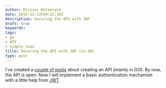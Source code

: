 ```yaml
---
author: Olivier Wulveryck
date: 2015-11-13T09:21:30Z
description: Securing the API with JWT
draft: true
keywords:
tags:
- go
- API
- simple_iaas
title: Securing the API with JWT (in GO)
type: post
---
```


I've created a [couple of posts](http://blog.owulveryck.info/tags/simple-iaas/) about creating an API (mainly in GO).
By now, the API is open. Now I will implement a basic authentication mechanism with a little help from [JWT](http://jwt.io)


